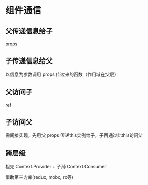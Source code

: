 # 组件通信

## 父传递信息给子

props

## 子传递信息给父

以信息为参数调用 props 传过来的函数（作用域在父层）

## 父访问子

ref

## 子访问父

需间接实现，先用父 props 传递this实例给子，子再通过此this访问父

## 跨层级

祖先 Context.Provider + 子孙 Context.Consumer

借助第三方库(redux, mobx, rx等)